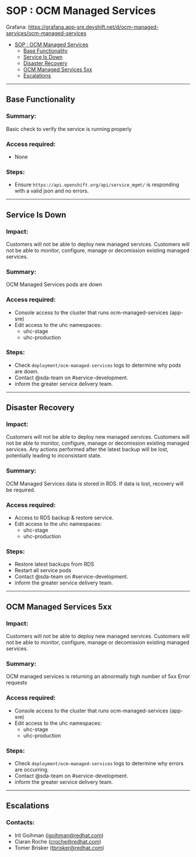 # SOP : OCM Managed Services

Grafana: https://grafana.app-sre.devshift.net/d/ocm-managed-services/ocm-managed-services

<!-- TOC depthTo:2 -->

- [SOP : OCM Managed Services](#sop--uhc)
    - [Base Functionality](#base-functionality)
    - [Service Is Down](#service-down)
    - [Disaster Recovery](#disaster-recovery)
    - [OCM Managed Services 5xx](#OCM-Managed-Services-5xx)
    - [Escalations](#escalations)

<!-- /TOC -->

---

## Base Functionality

### Summary:

Basic check to verify the service is running properly

### Access required:

- None

### Steps:

- Ensure `https://api.openshift.org/api/service_mgmt/` is responding with a valid json and no errors.

---

## Service Is Down

### Impact:

Customers will not be able to deploy new managed services.
Customers will not be able to monitor, configure, manage or decomission existing managed services.

### Summary:

OCM Managed Services pods are down

### Access required:

- Console access to the cluster that runs ocm-managed-services (app-sre)
- Edit access to the uhc namespaces:
  - uhc-stage
  - uhc-production

### Steps:

- Check `deployment/ocm-managed-services` logs to determine why pods are down.
- Contact @sda-team on #service-development.
- inform the greater service delivery team.

---

## Disaster Recovery

### Impact:

Customers will not be able to deploy new managed services.
Customers will not be able to monitor, configure, manage or decomission existing managed services.
Any actions performed after the latest backup will be lost, potentially leading to inconsistant state.

### Summary:

OCM Managed Services data is stored in RDS. If data is lost, recovery will be required.

### Access required:

- Access to RDS backup & restore service.
- Edit access to the uhc namespaces:
  - uhc-stage
  - uhc-production

### Steps:

- Restore latest backups from RDS
- Restart all service pods
- Contact @sda-team on #service-development.
- inform the greater service delivery team.

---

## OCM Managed Services 5xx

### Impact:

Customers will not be able to deploy new managed services.
Customers will not be able to monitor, configure, manage or decomission existing managed services.

### Summary:

OCM managed services is returning an abnormally high number of 5xx Error requests

### Access required:

- Console access to the cluster that runs ocm-managed-services (app-sre)
- Edit access to the uhc namespaces:
  - uhc-stage
  - uhc-production

### Steps:

- Check `deployment/ocm-managed-services` logs to determine why errors are occurring.
- Contact @sda-team on #service-development.
- inform the greater service delivery team.

---

## Escalations

### Contacts:

- Irit Goihman (igoihman@redhat.com)
- Ciaran Roche (croche@redhat.com)
- Tomer Brisker (tbrisker@redhat.com)
